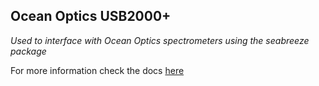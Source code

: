 
## Ocean Optics USB2000+ 

*Used to interface with Ocean Optics spectrometers using the seabreeze package*

For more information check the docs [here](https://python-seabreeze.readthedocs.io/en/latest/)
